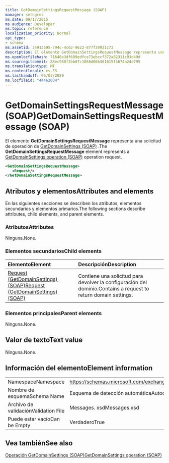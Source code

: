 ```yaml
---
title: GetDomainSettingsRequestMessage (SOAP)
manager: sethgros
ms.date: 09/17/2015
ms.audience: Developer
ms.topic: reference
localization_priority: Normal
api_type:
- schema
ms.assetid: 34913595-794c-4c62-9622-877f30931c73
description: El elemento GetDomainSettingsRequestMessage representa una solicitud de operación de GetDomainSettings (SOAP).
ms.openlocfilehash: 71648e3df609edfce73ebccf372a82311c03d49d
ms.sourcegitcommit: 88ec988f2bb67c1866d06b361615f3674a24e795
ms.translationtype: MT
ms.contentlocale: es-ES
ms.lasthandoff: 06/03/2020
ms.locfileid: "44462034"
---
```

# <a name="getdomainsettingsrequestmessage-soap"></a><span data-ttu-id="8a375-103">GetDomainSettingsRequestMessage (SOAP)</span><span class="sxs-lookup"><span data-stu-id="8a375-103">GetDomainSettingsRequestMessage (SOAP)</span></span>

<span data-ttu-id="8a375-104">El elemento **GetDomainSettingsRequestMessage** representa una solicitud de operación de [GetDomainSettings (SOAP)](getdomainsettings-operation-soap.md) .</span><span class="sxs-lookup"><span data-stu-id="8a375-104">The **GetDomainSettingsRequestMessage** element represents a [GetDomainSettings operation (SOAP)](getdomainsettings-operation-soap.md) operation request.</span></span> 
  
```XML
<GetDomainSettingsRequestMessage>
   <Request/>
</GetDomainSettingsRequestMessage>
```

## <a name="attributes-and-elements"></a><span data-ttu-id="8a375-105">Atributos y elementos</span><span class="sxs-lookup"><span data-stu-id="8a375-105">Attributes and elements</span></span>

<span data-ttu-id="8a375-106">En las siguientes secciones se describen los atributos, elementos secundarios y elementos primarios.</span><span class="sxs-lookup"><span data-stu-id="8a375-106">The following sections describe attributes, child elements, and parent elements.</span></span>
  
### <a name="attributes"></a><span data-ttu-id="8a375-107">Atributos</span><span class="sxs-lookup"><span data-stu-id="8a375-107">Attributes</span></span>

<span data-ttu-id="8a375-108">Ninguna.</span><span class="sxs-lookup"><span data-stu-id="8a375-108">None.</span></span>
  
### <a name="child-elements"></a><span data-ttu-id="8a375-109">Elementos secundarios</span><span class="sxs-lookup"><span data-stu-id="8a375-109">Child elements</span></span>

|<span data-ttu-id="8a375-110">**Elemento**</span><span class="sxs-lookup"><span data-stu-id="8a375-110">**Element**</span></span>|<span data-ttu-id="8a375-111">**Descripción**</span><span class="sxs-lookup"><span data-stu-id="8a375-111">**Description**</span></span>|
|:-----|:-----|
|[<span data-ttu-id="8a375-112">Request (GetDomainSettings) (SOAP)</span><span class="sxs-lookup"><span data-stu-id="8a375-112">Request (GetDomainSettings) (SOAP)</span></span>](request-getdomainsettingssoap.md) <br/> |<span data-ttu-id="8a375-113">Contiene una solicitud para devolver la configuración del dominio.</span><span class="sxs-lookup"><span data-stu-id="8a375-113">Contains a request to return domain settings.</span></span>  <br/> |
   
### <a name="parent-elements"></a><span data-ttu-id="8a375-114">Elementos principales</span><span class="sxs-lookup"><span data-stu-id="8a375-114">Parent elements</span></span>

<span data-ttu-id="8a375-115">Ninguna.</span><span class="sxs-lookup"><span data-stu-id="8a375-115">None.</span></span>
  
## <a name="text-value"></a><span data-ttu-id="8a375-116">Valor de texto</span><span class="sxs-lookup"><span data-stu-id="8a375-116">Text value</span></span>

<span data-ttu-id="8a375-117">Ninguna.</span><span class="sxs-lookup"><span data-stu-id="8a375-117">None.</span></span>
  
## <a name="element-information"></a><span data-ttu-id="8a375-118">Información del elemento</span><span class="sxs-lookup"><span data-stu-id="8a375-118">Element information</span></span>

|||
|:-----|:-----|
|<span data-ttu-id="8a375-119">Namespace</span><span class="sxs-lookup"><span data-stu-id="8a375-119">Namespace</span></span>  <br/> |https://schemas.microsoft.com/exchange/2010/Autodiscover  <br/> |
|<span data-ttu-id="8a375-120">Nombre de esquema</span><span class="sxs-lookup"><span data-stu-id="8a375-120">Schema Name</span></span>  <br/> |<span data-ttu-id="8a375-121">Esquema de detección automática</span><span class="sxs-lookup"><span data-stu-id="8a375-121">Autodiscover schema</span></span>  <br/> |
|<span data-ttu-id="8a375-122">Archivo de validación</span><span class="sxs-lookup"><span data-stu-id="8a375-122">Validation File</span></span>  <br/> |<span data-ttu-id="8a375-123">Messages. xsd</span><span class="sxs-lookup"><span data-stu-id="8a375-123">Messages.xsd</span></span>  <br/> |
|<span data-ttu-id="8a375-124">Puede estar vacío</span><span class="sxs-lookup"><span data-stu-id="8a375-124">Can be Empty</span></span>  <br/> |<span data-ttu-id="8a375-125">Verdadero</span><span class="sxs-lookup"><span data-stu-id="8a375-125">True</span></span>  <br/> |
   
## <a name="see-also"></a><span data-ttu-id="8a375-126">Vea también</span><span class="sxs-lookup"><span data-stu-id="8a375-126">See also</span></span>



[<span data-ttu-id="8a375-127">Operación GetDomainSettings (SOAP)</span><span class="sxs-lookup"><span data-stu-id="8a375-127">GetDomainSettings operation (SOAP)</span></span>](getdomainsettings-operation-soap.md)

